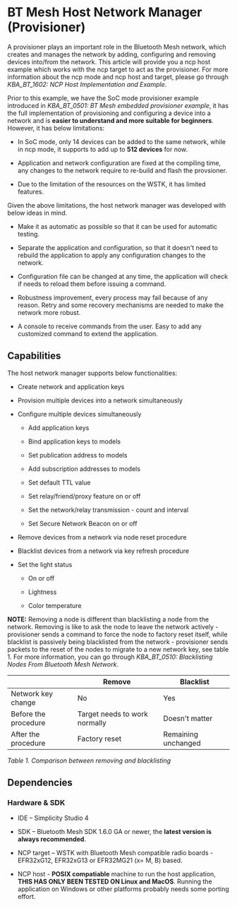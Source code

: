 # BT Mesh Host Network Manager (Provisioner)

A provisioner plays an important role in the Bluetooth Mesh network, which creates and manages the network by adding, configuring and removing devices into/from the network. This article will provide you a ncp host example which works with the ncp target to act as the provisioner. For more information about the ncp mode and ncp host and target, please go through *KBA_BT_1602: NCP Host Implementation and Example*.

Prior to this example, we have the SoC mode provisioner example introduced in *KBA_BT_0501: BT Mesh embedded provisioner example*, it has the full implementation of provisioning and configuring a device into a network and is **easier to understand and more suitable for beginners**. However, it has below limitations:

- In SoC mode, only 14 devices can be added to the same network, while in ncp mode, it supports to add up to **512 devices** for now.

- Application and network configuration are fixed at the compiling time, any changes to the network require to re-build and flash the provsioner.

- Due to the limitation of the resources on the WSTK, it has limited features.

Given the above limitations, the host network manager was developed with below ideas in mind.

- Make it as automatic as possible so that it can be used for automatic testing.

- Separate the application and configuration, so that it doesn't need to rebuild the application to apply any configuration changes to the network.

- Configuration file can be changed at any time, the application will check if needs to reload them before issuing a command.

- Robustness improvement, every process may fail because of any reason. Retry and some recovery mechanisms are needed to make the network more robust.

- A console to receive commands from the user. Easy to add any customized command to extend the application.

## Capabilities

The host network manager supports below functionalities:

- Create network and application keys

- Provision multiple devices into a network simultaneously

- Configure multiple devices simultaneously

  - Add application keys

  - Bind application keys to models

  - Set publication address to models

  - Add subscription addresses to models

  - Set default TTL value

  - Set relay/friend/proxy feature on or off
  - Set the network/relay transmission - count and interval

  - Set Secure Network Beacon on or off

- Remove devices from a network via node reset procedure

- Blacklist devices from a network via key refresh procedure

- Set the light status

  - On or off

  - Lightness

  - Color temperature

**NOTE:** Removing a node is different than blacklisting a node from the network. Removing is like to ask the node to leave the network actively - provisioner sends a command to force the node to factory reset itself, while blacklist is passively being blacklisted from the network - provisioner sends packets to the reset of the nodes to migrate to a new network key, see table 1. For more information, you can go through *KBA_BT_0510: Blacklisting Nodes From Bluetooth Mesh Network*.

| | Remove | Blacklist |
| - | - | - |
| Network key change | No | Yes |
| Before the procedure | Target needs to work normally | Doesn't matter |
| After the procedure | Factory reset | Remaining unchanged |
*Table 1. Comparison between removing and blacklisting*

## Dependencies

### Hardware & SDK

- IDE – Simplicity Studio 4

- SDK – Bluetooth Mesh SDK 1.6.0 GA or newer, the **latest version is always recommended**.

- NCP target – WSTK with Bluetooth Mesh compatible radio boards - EFR32xG12, EFR32xG13 or EFR32MG21 (x= M, B) based.

- NCP host - **POSIX compatiable** machine to run the host application, **THIS HAS ONLY BEEN TESTED ON Linux and MacOS**. Running the application on Windows or other platforms probably needs some porting effort.
